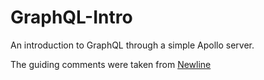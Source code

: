 # GraphQL-Intro

An introduction to GraphQL through a simple Apollo server. 

The guiding comments were taken from [Newline](https://www.newline.co/)
